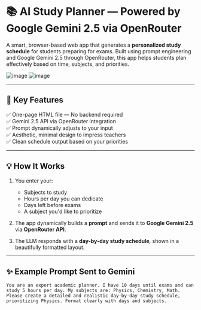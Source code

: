 # 📚 AI Study Planner — Powered by Google Gemini 2.5 via OpenRouter

A smart, browser-based web app that generates a **personalized study schedule** for students preparing for exams. Built using prompt engineering and Google Gemini 2.5 through OpenRouter, this app helps students plan effectively based on time, subjects, and priorities.

![image](https://github.com/user-attachments/assets/377c7263-0bb1-4f44-95c5-58dcc7478c3d)
![image](https://github.com/user-attachments/assets/72d83477-5293-46ee-aea1-785c5a84ea5c)




---

## 🧠 Key Features

✅ One-page HTML file — No backend required  
✅ Gemini 2.5 API via OpenRouter integration  
✅ Prompt dynamically adjusts to your input  
✅ Aesthetic, minimal design to impress teachers  
✅ Clean schedule output based on your priorities  

---

## 💡 How It Works

1. You enter your:
   - Subjects to study
   - Hours per day you can dedicate
   - Days left before exams
   - A subject you'd like to prioritize

2. The app dynamically builds a **prompt** and sends it to **Google Gemini 2.5** via **OpenRouter API**.

3. The LLM responds with a **day-by-day study schedule**, shown in a beautifully formatted layout.

---

## ✨ Example Prompt Sent to Gemini

```text
You are an expert academic planner. I have 10 days until exams and can study 5 hours per day. My subjects are: Physics, Chemistry, Math. Please create a detailed and realistic day-by-day study schedule, prioritizing Physics. Format clearly with days and subjects.
